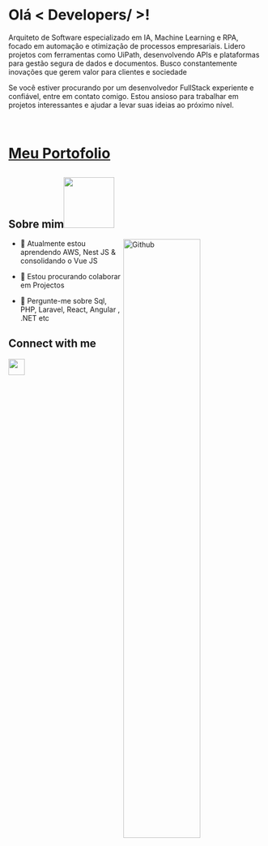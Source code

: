 <h1> Olá < Developers/ >! </h1>
<p align='center'>



<div size='20px'>
 Arquiteto de Software especializado em IA, Machine Learning e RPA, focado em automação e otimização de processos empresariais. Lidero projetos com ferramentas como UiPath, desenvolvendo APIs e plataformas para gestão segura de dados e documentos. Busco constantemente inovações que gerem valor para clientes e sociedade


Se você estiver procurando por um desenvolvedor FullStack experiente e confiável, entre em contato comigo. Estou ansioso para trabalhar em projetos interessantes e ajudar a levar suas ideias ao próximo nível.
    
<br>
 
<h1><a href="https://mariogomes23.vercel.app/">Meu Portofolio</a></h1>
</div>

<h2> Sobre mim<img src = "https://media0.giphy.com/media/KDDpcKigbfFpnejZs6/giphy.gif?cid=ecf05e47oy6f4zjs8g1qoiystc56cu7r9tb8a1fe76e05oty&rid=giphy.gif" width = 100px></h2>

<img width="55%" align="right" alt="Github" src="https://raw.githubusercontent.com/onimur/.github/master/.resources/git-header.svg" />

  
- 🌱 Atualmente estou aprendendo AWS, Nest JS  & consolidando o Vue JS
  
- 👯 Estou procurando colaborar em Projectos
  
- 💬 Pergunte-me sobre Sql, PHP, Laravel, React, Angular , .NET etc
  




<h2> Connect with me </h2>
<a href = 'https://www.linkedin.com/in/mariogomes23/'> <img width = '32px' align= 'center' src="https://raw.githubusercontent.com/rahulbanerjee26/githubAboutMeGenerator/main/icons/linked-in-alt.svg"/></a>  
<br>

